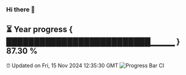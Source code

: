 ### Hi there 👋
⏳ Year progress { ██████████████████████████▁▁▁▁ } 87.30 %
---
⏰ Updated on Fri, 15 Nov 2024 12:35:30 GMT
![Progress Bar CI](https://github.com/liununu/liununu/workflows/Progress%20Bar%20CI/badge.svg)
